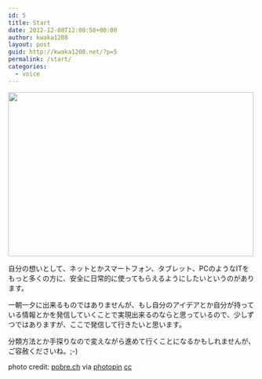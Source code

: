 ```yaml
---
id: 5
title: Start
date: 2012-12-08T12:00:58+00:00
author: kwaka1208
layout: post
guid: http://kwaka1208.net/?p=5
permalink: /start/
categories:
  - voice
---
```

<img src="http://kwaka1208.net/wp-content/uploads/2012/12/medium_2601582256.jpg" alt="" title="Start" width="500" height="334" class="alignnone size-full wp-image-6" />

自分の想いとして、ネットとかスマートフォン、タブレット、PCのようなITをもっと多くの方に、安全に日常的に使ってもらえるようにしたいというのがあります。

一朝一夕に出来るものではありませんが、もし自分のアイデアとか自分が持っている情報とかを発信していくことで実現出来るのならと思っているので、少しずつではありますが、ここで発信して行きたいと思います。

分類方法とか手探りなので変えながら進めて行くことになるかもしれませんが、ご容赦くださいね。;-)

photo credit: <a href="http://www.flickr.com/photos/npobre/2601582256/">pobre.ch</a> via <a href="http://photopin.com">photopin</a> <a href="http://creativecommons.org/licenses/by/2.0/">cc</a>